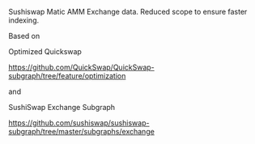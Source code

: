 Sushiswap Matic AMM Exchange data. Reduced scope to ensure faster indexing.

Based on 

Optimized Quickswap

https://github.com/QuickSwap/QuickSwap-subgraph/tree/feature/optimization

and

SushiSwap Exchange Subgraph

https://github.com/sushiswap/sushiswap-subgraph/tree/master/subgraphs/exchange